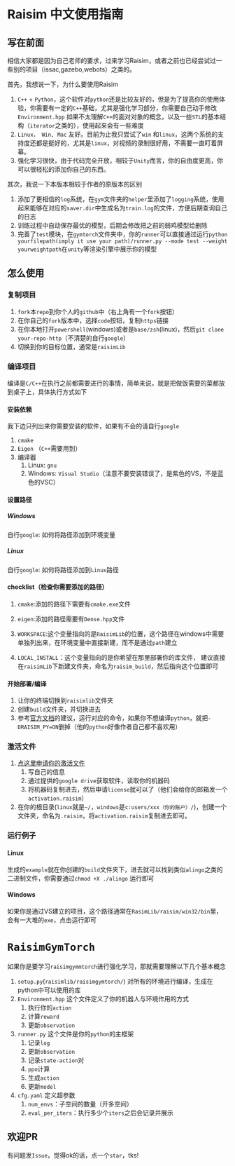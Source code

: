 # Raisim 中文使用指南

## 写在前面

相信大家都是因为自己老师的要求，过来学习Raisim，或者之前也已经尝试过一些别的项目（issac,gazebo,webots）之类的。

首先，我想说一下，为什么要使用Raisim

1. `C++` + `Python`，这个软件对`python`还是比较友好的，但是为了提高你的使用体验，你需要有一定的`C++`基础，尤其是强化学习部分，你需要自己动手修改`Environment.hpp` 如果不太理解`C++`的面对对象的概念，以及一些`STL`的基本结构（`iterator`之类的），使用起来会有一些难度
2. `Linux， Win, Mac` 友好。目前为止我只尝试了`win` 和`linux`，这两个系统的支持度还都是挺好的，尤其是`linux`，对视频的录制很好用，不需要一直盯着屏幕。
3. 强化学习很快，由于代码完全开放，相较于`Unity`而言，你的自由度更高，你可以很轻松的添加你自己的东西。

其次，我说一下本版本相较于作者的原版本的区别

1. 添加了更相信的`log`系统，在`gym`文件夹的`helper`里添加了`logging`系统，使用起来能够在对应的`saver.dir`中生成名为`train.log`的文件，方便后期查询自己的日志
2. 训练过程中自动保存最优的模型，后期会修改把之前的弱鸡模型给删除
3. 完善了`test`模块，在`gymtorch`文件夹中，你的`runner`可以直接通过运行`python yourfilepath(imply it use your path)/runner.py --mode test --weight yourweightpath`在`unity`等渲染引擎中展示你的模型

## 怎么使用

### 复制项目

1. `fork`本`repo`到你个人的`github`中（右上角有一个`fork`按钮）
2. 在你自己的`fork`版本中，选择`code`按钮，复制`https`链接
3. 在你本地打开`powershell`(windows)或者是`base/zsh`(linux)，然后`git clone your-repo-http`（不清楚的自行`google`）
4. 切换到你的目标位置，通常是`raisimLib`

### 编译项目

编译是`C/C++`在执行之前都需要进行的事情，简单来说，就是把做饭需要的菜都放到桌子上，具体执行方式如下

#### 安装依赖

我下边只列出来你需要安装的软件，如果有不会的请自行`google`

1. `cmake`
2. `Eigen` （`C++`需要用到）
3. 编译器
   1. Linux: `gnu` 
   2. Windows: `Visual Studio`（注意不要安装错误了，是紫色的VS，不是蓝色的VSC）

#### 设置路径

##### Windows

自行`google`: 如何将路径添加到环境变量

##### Linux

自行`google`: 如何将路径添加到`Linux`路径

#### checklist（检查你需要添加的路径）

1. `cmake`:添加的路径下需要有`cmake.exe`文件

2. `eigen`:添加的路径需要有`Dense.hpp`文件
3. `WORKSPACE`:这个变量指向的是`RaisimLib`的位置，这个路径在windows中需要单独列出来，在环境变量中直接新建，而不是通过`path`建立
4. `LOCAL_INSTALL`：这个变量指向的是你希望在那里部署你的库文件， 建议直接在`raisimLib`下新建文件夹，命名为`raisim_build`，然后指向这个位置即可

#### 开始部署/编译

1. 让你的终端切换到`raisimlib`文件夹
2. 创建`build`文件夹，并切换进去
3. 参考[官方文档](https://raisim.com/sections/Installation.html#building-raisim-examples-and-installing-raisimpy)的建议，运行对应的命令，如果你不想编译`python`，就把`-DRAISIM_PY=ON`删掉（他的`python`好像作者自己都不喜欢用）

### 激活文件

1. [点这里申请你的激活文件](https://docs.google.com/forms/d/e/1FAIpQLScNL0vbZPDNS93L6Jv6fgR51WTsvXxfhnVOtKDVRdAmHIoG4w/viewform?usp=sf_link)
   1. 写自己的信息
   2. 通过提供的`google drive`获取软件，读取你的机器码
   3. 将机器码复制进去，然后申请`license`就可以了（他们会给你的邮箱发一个`activation.raisim`）
2. 在你的根目录(`linux`就是`~/`，`windows`是`c:users/xxx（你的账户）/`)，创建一个文件夹，命名为`.raisim`，将`activation.raisim`复制进去即可。

### 运行例子

#### Linux

生成的`example`就在你创建的`build`文件夹下，进去就可以找到类似`alingo`之类的二进制文件，你需要通过`chmod +X ./alingo` 运行即可

#### Windows

如果你是通过VS建立的项目，这个路径通常在`RasimLib/raisim/win32/bin`里，会有一大堆的`exe`，点击运行即可





# `RaisimGymTorch`

如果你是要学习`raisimgymmtorch`进行强化学习，那就需要理解以下几个基本概念

1. `setup.py`(`raisimlib/raisimgymtorch/`) 对所有的环境进行编译，生成在python中可以使用的库
2. `Environment.hpp` 这个文件定义了你的机器人与环境作用的方式
   1. 执行你的`action`
   2. 计算`reward`
   3. 更新`observation`
3. `runner.py` 这个文件是你的`python`的主框架
   1. 记录`log`
   2. 更新`observation`
   3. 记录`state-action`对
   4. `ppo`计算
   5. 生成`action`
   6. 更新`model`
4. `cfg.yaml` 定义超参数
   1. `num_envs`：子空间的数量（开多空间）
   2. `eval_per_iters`：执行多少个`iters`之后会记录并展示





## 欢迎PR

有问题发`Issue`，觉得ok的话，点一个`star`，tks!